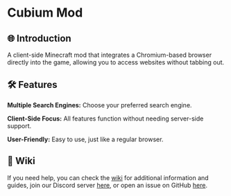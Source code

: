# Cubium Mod

## 🌐 Introduction

A client-side Minecraft mod that integrates a Chromium-based browser directly into the game, allowing you to access websites without tabbing out.

## 🛠️ Features

**Multiple Search Engines:** Choose your preferred search engine.

**Client-Side Focus:** All features function without needing server-side support.

**User-Friendly:** Easy to use, just like a regular browser.

## 📖 Wiki

If you need help, you can check the [wiki](https://github.com/HenriTom/Cubium/wiki) for additional information and guides, join our Discord server [here](https://discord.gg/XdHBJKTvxJ), or open an issue on GitHub [here](https://github.com/HenriTom/Cubium/issues/new/choose).
